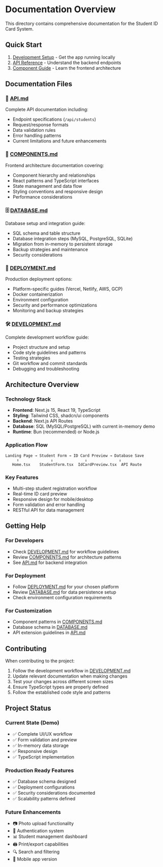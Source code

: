 # Documentation Overview

This directory contains comprehensive documentation for the Student ID Card System.

## Quick Start
1. [Development Setup](DEVELOPMENT.md#getting-started) - Get the app running locally
2. [API Reference](API.md) - Understand the backend endpoints
3. [Component Guide](COMPONENTS.md) - Learn the frontend architecture

## Documentation Files

### 📖 [API.md](API.md)
Complete API documentation including:
- Endpoint specifications (`/api/students`)
- Request/response formats
- Data validation rules
- Error handling patterns
- Current limitations and future enhancements

### 🧩 [COMPONENTS.md](COMPONENTS.md)
Frontend architecture documentation covering:
- Component hierarchy and relationships
- React patterns and TypeScript interfaces
- State management and data flow
- Styling conventions and responsive design
- Performance considerations

### 🗄️ [DATABASE.md](DATABASE.md)
Database setup and integration guide:
- SQL schema and table structure
- Database integration steps (MySQL, PostgreSQL, SQLite)
- Migration from in-memory to persistent storage
- Backup strategies and maintenance
- Security considerations

### 🚀 [DEPLOYMENT.md](DEPLOYMENT.md)
Production deployment options:
- Platform-specific guides (Vercel, Netlify, AWS, GCP)
- Docker containerization
- Environment configuration
- Security and performance optimizations
- Monitoring and backup strategies

### 🛠️ [DEVELOPMENT.md](DEVELOPMENT.md)
Complete development workflow guide:
- Project structure and setup
- Code style guidelines and patterns
- Testing strategies
- Git workflow and commit standards
- Debugging and troubleshooting

## Architecture Overview

### Technology Stack
- **Frontend**: Next.js 15, React 19, TypeScript
- **Styling**: Tailwind CSS, shadcn/ui components
- **Backend**: Next.js API Routes
- **Database**: SQL (MySQL/PostgreSQL) with current in-memory demo
- **Runtime**: Bun (recommended) or Node.js

### Application Flow
```
Landing Page → Student Form → ID Card Preview → Database Save
     ↑              ↓              ↓              ↓
   Home.tsx    StudentForm.tsx  IdCardPreview.tsx  API Route
```

### Key Features
- Multi-step student registration workflow
- Real-time ID card preview
- Responsive design for mobile/desktop
- Form validation and error handling
- RESTful API for data management

## Getting Help

### For Developers
- Check [DEVELOPMENT.md](DEVELOPMENT.md) for workflow guidelines
- Review [COMPONENTS.md](COMPONENTS.md) for architecture patterns
- See [API.md](API.md) for backend integration

### For Deployment
- Follow [DEPLOYMENT.md](DEPLOYMENT.md) for your chosen platform
- Review [DATABASE.md](DATABASE.md) for data persistence setup
- Check environment configuration requirements

### For Customization
- Component patterns in [COMPONENTS.md](COMPONENTS.md)
- Database schema in [DATABASE.md](DATABASE.md)
- API extension guidelines in [API.md](API.md)

## Contributing

When contributing to the project:
1. Follow the development workflow in [DEVELOPMENT.md](DEVELOPMENT.md)
2. Update relevant documentation when making changes
3. Test your changes across different screen sizes
4. Ensure TypeScript types are properly defined
5. Follow the established code style and patterns

## Project Status

### Current State (Demo)
- ✅ Complete UI/UX workflow
- ✅ Form validation and preview
- ✅ In-memory data storage
- ✅ Responsive design
- ✅ TypeScript implementation

### Production Ready Features
- ✅ Database schema designed
- ✅ Deployment configurations
- ✅ Security considerations documented
- ✅ Scalability patterns defined

### Future Enhancements
- 📷 Photo upload functionality
- 🔐 Authentication system
- 📊 Student management dashboard
- 🖨️ Print/export capabilities
- 🔍 Search and filtering
- 📱 Mobile app version